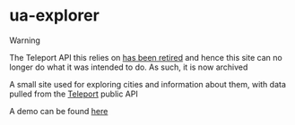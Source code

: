 # ua-explorer

> [!WARNING]
> The Teleport API this relies on [has been retired](https://www.topia.com/topia-and-teleport/) and hence this site can no longer do what it was intended to do. As such, it is now archived

A small site used for exploring cities and information about them, with data pulled from the [Teleport](https://teleport.org/) public API

A demo can be found [here](https://ua-explorer.netlify.app/)
